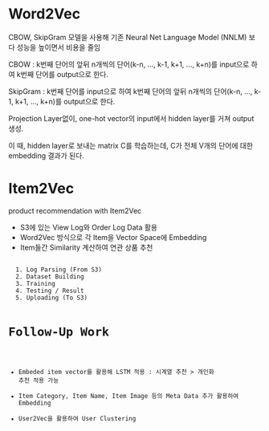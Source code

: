 # Word2Vec
CBOW, SkipGram 모델을 사용해 기존 Neural Net Language Model (NNLM) 보다 성능을 높이면서 비용을 줄임

CBOW : k번째 단어의 앞뒤 n개씩의 단어(k-n, ..., k-1, k+1, ..., k+n)를 input으로 하여 k번째 단어를 output으로 한다.

SkipGram : k번째 단어를 input으로 하여 k번째 단어의 앞뒤 n개씩의 단어(k-n, ..., k-1, k+1, ..., k+n)를 output으로 한다.

Projection Layer없이, one-hot vector의 input에서 hidden layer를 거쳐 output 생성.

이 때, hidden layer로 보내는 matrix C를 학습하는데, C가 전체 V개의 단어에 대한 embedding 결과가 된다.



# Item2Vec
product recommendation with Item2Vec

- S3에 있는 View Log와 Order Log Data 활용
- Word2Vec 방식으로 각 Item을 Vector Space에 Embedding
- Item들간 Similarity 계산하여 연관 상품 추천


<Code Structure>
  1. Log Parsing (From S3)
  2. Dataset Building
  3. Training
  4. Testing / Result
  5. Uploading (To S3)
  

# Follow-Up Work
- Embeded item vector를 활용해 LSTM 적용 : 시계열 추천 > 개인화 추천 적용 가능
- Item Category, Item Name, Item Image 등의 Meta Data 추가 활용하여 Embedding
- User2Vec을 활용하여 User Clustering
